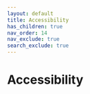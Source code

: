 ```yaml
---
layout: default
title: Accessibility
has_children: true
nav_order: 14
nav_exclude: true
search_exclude: true
---
```


# Accessibility
